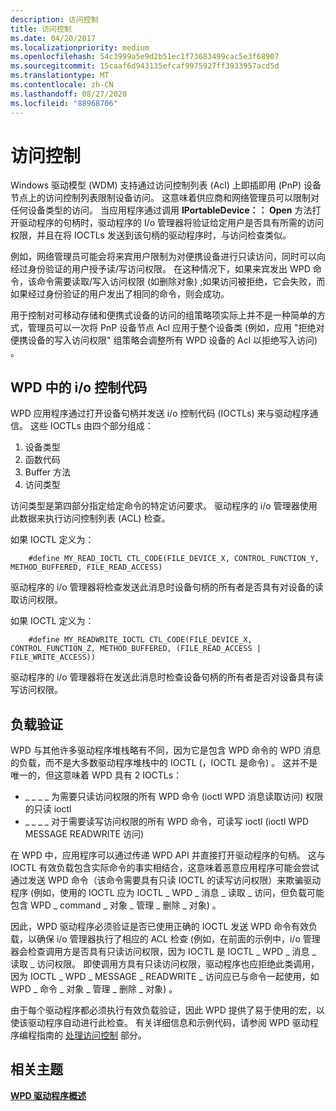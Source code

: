 ```yaml
---
description: 访问控制
title: 访问控制
ms.date: 04/20/2017
ms.localizationpriority: medium
ms.openlocfilehash: 54c3999a5e9d2b51ec1f73683499cac5e3f68907
ms.sourcegitcommit: 15caaf6d943135efcaf9975927ff3933957acd5d
ms.translationtype: MT
ms.contentlocale: zh-CN
ms.lasthandoff: 08/27/2020
ms.locfileid: "88968706"
---
```

# <a name="access-control"></a>访问控制


Windows 驱动模型 (WDM) 支持通过访问控制列表 (Acl) 上即插即用 (PnP) 设备节点上的访问控制列表限制设备访问。 这意味着供应商和网络管理员可以限制对任何设备类型的访问。 当应用程序通过调用 **IPortableDevice：： Open** 方法打开驱动程序的句柄时，驱动程序的 I/o 管理器将验证给定用户是否具有所需的访问权限，并且在将 IOCTLs 发送到该句柄的驱动程序时，与访问检查类似。

例如，网络管理员可能会将来宾用户限制为对便携设备进行只读访问，同时可以向经过身份验证的用户授予读/写访问权限。 在这种情况下，如果来宾发出 WPD 命令，该命令需要读取/写入访问权限 (如删除对象) ;如果访问被拒绝，它会失败，而如果经过身份验证的用户发出了相同的命令，则会成功。

用于控制对可移动存储和便携式设备的访问的组策略项实际上并不是一种简单的方式，管理员可以一次将 PnP 设备节点 Acl 应用于整个设备类 (例如，应用 "拒绝对便携设备的写入访问权限" 组策略会调整所有 WPD 设备的 Acl 以拒绝写入访问) 。

## <a name="span-idi_o_control_codes_in_wpdspanspan-idi_o_control_codes_in_wpdspanspan-idi_o_control_codes_in_wpdspanio-control-codes-in-wpd"></a><span id="I_O_Control_Codes_in_WPD"></span><span id="i_o_control_codes_in_wpd"></span><span id="I_O_CONTROL_CODES_IN_WPD"></span>WPD 中的 i/o 控制代码


WPD 应用程序通过打开设备句柄并发送 i/o 控制代码 (IOCTLs) 来与驱动程序通信。 这些 IOCTLs 由四个部分组成：

1.  设备类型
2.  函数代码
3.  Buffer 方法
4.  访问类型

访问类型是第四部分指定给定命令的特定访问要求。 驱动程序的 i/o 管理器使用此数据来执行访问控制列表 (ACL) 检查。

如果 IOCTL 定义为：

```ManagedCPlusPlus
    #define MY_READ_IOCTL CTL_CODE(FILE_DEVICE_X, CONTROL_FUNCTION_Y, METHOD_BUFFERED, FILE_READ_ACCESS)
```

驱动程序的 i/o 管理器将检查发送此消息时设备句柄的所有者是否具有对设备的读取访问权限。

如果 IOCTL 定义为：

```ManagedCPlusPlus
    #define MY_READWRITE_IOCTL CTL_CODE(FILE_DEVICE_X, CONTROL_FUNCTION_Z, METHOD_BUFFERED, (FILE_READ_ACCESS | FILE_WRITE_ACCESS))
```

驱动程序的 i/o 管理器将在发送此消息时检查设备句柄的所有者是否对设备具有读写访问权限。

## <a name="span-idpayload_verificationspanspan-idpayload_verificationspanspan-idpayload_verificationspanpayload-verification"></a><span id="Payload_Verification"></span><span id="payload_verification"></span><span id="PAYLOAD_VERIFICATION"></span>负载验证


WPD 与其他许多驱动程序堆栈略有不同，因为它是包含 WPD 命令的 WPD 消息的负载，而不是大多数驱动程序堆栈中的 IOCTL (，IOCTL 是命令) 。 这并不是唯一的，但这意味着 WPD 具有 2 IOCTLs：

-   \_ \_ \_ \_ 为需要只读访问权限的所有 WPD 命令 (ioctl WPD 消息读取访问) 权限的只读 ioctl
-   \_ \_ \_ \_ 对于需要读写访问权限的所有 WPD 命令，可读写 ioctl (ioctl WPD MESSAGE READWRITE 访问) 

在 WPD 中，应用程序可以通过传递 WPD API 并直接打开驱动程序的句柄。 这与 IOCTL 有效负载包含实际命令的事实相结合，这意味着恶意应用程序可能会尝试通过发送 WPD 命令（该命令需要具有只读 IOCTL 的读写访问权限）来欺骗驱动程序 (例如，使用的 IOCTL 应为 IOCTL \_ WPD \_ 消息 \_ 读取 \_ 访问，但负载可能包含 WPD \_ command \_ 对象 \_ 管理 \_ 删除 \_ 对象) 。

因此，WPD 驱动程序必须验证是否已使用正确的 IOCTL 发送 WPD 命令有效负载，以确保 i/o 管理器执行了相应的 ACL 检查 (例如，在前面的示例中，i/o 管理器会检查调用方是否具有只读访问权限，因为 IOCTL 是 IOCTL \_ WPD \_ 消息 \_ 读取 \_ 访问权限。 即使调用方具有只读访问权限，驱动程序也应拒绝此类调用，因为 IOCTL \_ WPD \_ MESSAGE \_ READWRITE \_ 访问应已与命令一起使用，如 WPD \_ 命令 \_ 对象 \_ 管理 \_ 删除 \_ 对象) 。

由于每个驱动程序都必须执行有效负载验证，因此 WPD 提供了易于使用的宏，以使该驱动程序自动进行此检查。 有关详细信息和示例代码，请参阅 WPD 驱动程序编程指南的 [处理访问控制](handling-access-control.md) 部分。

## <a name="span-idrelated_topicsspanrelated-topics"></a><span id="related_topics"></span>相关主题


[**WPD 驱动程序概述**](wpd-drivers-overview.md)

 

 





